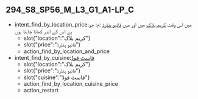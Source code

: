 ## 294_S8_SP56_M_L3_G1_A1-LP_C
* intent_find_by_location_price:میں اس وقت [کریم بلاک](location) میں اور میں [فائیو ہنڈرڈ](price) :م: جو ہے اس کے اندر کھانا چاہتا ہوں
	- slot{"location":"کریم بلاک"}
	- slot{"price":"فائیو ہنڈرڈ"}
	- action_find_by_location_and_price
* intent_find_by_cuisine:[فاسٹ فوڈ](cuisine)
	- slot{"location":"کریم بلاک"}
	- slot{"price":"فائیو ہنڈرڈ"}
	- slot{"cuisine":"فاسٹ فوڈ"}
	- action_find_by_location_cuisine_price
	- action_restart